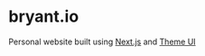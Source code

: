 # bryant.io

Personal website built using [Next.js](https://nextjs.org) and [Theme UI](https://theme-ui.com)

